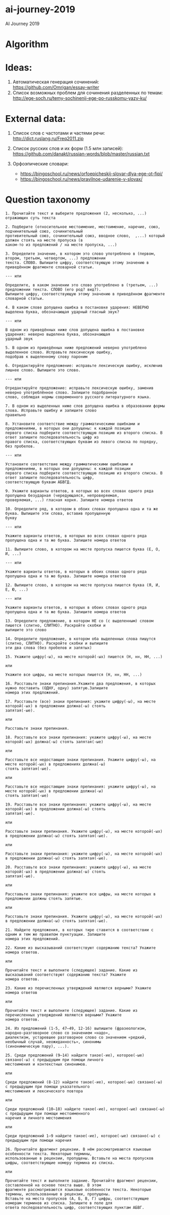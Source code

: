 # ai-journey-2019
AI Journey 2019

# Algorithm

# Ideas:

1. Автоматическая генерация сочинений: https://github.com/Omrigan/essay-writer
2. Список возможных проблем для сочинения разделенных по темам: http://ege-soch.ru/temy-sochinenij-ege-po-russkomu-yazy-ku/

# External data:

1. Список слов с частотами и частями речи: http://dict.ruslang.ru/Freq2011.zip

2. Список русских слов и их форм (1.5 млн записей): https://github.com/danakt/russian-words/blob/master/russian.txt

3. Орфоэпические словари: 
    * https://bingoschool.ru/news/orfoepicheskij-slovar-dlya-ege-ot-fipi/
    * https://bingoschool.ru/news/pravilnoe-udarenie-v-slovax/

# Question taxonomy

    1. Прочитайте текст и выберите предложения (2, несколько, ...) отражающих суть текста
    
    2. Подберите (относительное местоимение, местоимение, наречие, союз, подчинительный союз, сочинительный
    противительный союз, сочинительный союз, вводное слово,  ,...) который должен стоять на месте пропуска (в
    каком-то из предложений / на месте пропуска, ...)
    
    3. Определите значение, в котором это слово употреблено в (первом, втором, третьем, четвертом, ...) предложении
    текста. СЛОВО. Выпишите цифру, соответствующую этому значению в приведённом фрагменте словарной статьи.

    --- или

    Определите, в каком значении это слово употреблено в (третьем, ...) предложении текста. СЛОВО (его род? вид?).
    Выпишите цифру, соответствующую этому значению в приведённом фрагменте словарной статьи.
    
    4. В каком слове допущена ошибка в постановке ударения: НЕВЕРНО выделена буква, обозначающая ударный гласный звук?

    --- или

    В одном из приведённых ниже слов допущена ошибка в постановке ударения: неверно выделена буква, обозначающая
    ударный звук
    
    5. В одном из приведённых ниже предложений неверно употреблено выделенное слово. Исправьте лексическую ошибку,
    подобрав к выделенному слову пароним
    
    6. Отредактируйте предложение: исправьте лексическую ошибку, исключив лишнее слово. Выпишите это слово.

    --- или

    Отредактируйте предложение: исправьте лексическую ошибку, заменив неверно употреблённое слово. Запишите подобранное
    слово, соблюдая нормы современного русского литературного языка.
    
    7. В одном из выделенных ниже слов допущена ошибка в образовании формы слова. Исправьте ошибку и запишите слово
    правильно
    
    8. Установите соответствие между грамматическими ошибками и предложениями, в которых они допущены: к каждой позиции
    первого списка подберите соответствующую позицию из второго списка. В ответ запишите последовательность цифр из
    правого списка, соответствующих буквам из левого списка по порядку, без пробелов.

    --- или

    Установите соответствие между грамматическими ошибками и предложениями, в которых они допущены: к каждой позиции
    первого списка подберите соответствующую позицию из второго списка. В ответ запишите последовательность цифр,
    соответствующую буквам АБВГД.
    
    9. Укажите варианты ответов, в которых во всех словах одного ряда пропущена безударная (чередующаяся, непроверяемая,
    проверяемая, ...) гласная корня. Запишите номера ответов
    
    10. Определите ряд, в котором в обоих словах пропущена одна и та же буква. Выпишите эти слова, вставив пропущенную
    букву

    --- или

    Укажите варианты ответов, в которых во всех словах одного ряда пропущена одна и та же буква. Запишите номера ответов
    
    11. Выпишите слово, в котором на месте пропуска пишется буква (Е, O, И, ...)

    --- или

    Укажите варианты ответов, в которых в обоих словах одного ряда пропущена одна и та же буква. Запишите номера ответов
    
    12. Выпишите слово, в котором на месте пропуска пишется буква (Я, И, Е, Ю, ...)

    --- или

    Укажите варианты ответов, в которых в обоих словах одного ряда пропущена одна и та же буква. Запишите номера ответов
    
    13. Определите предложение, в котором НЕ со (с выделенным) словом пишется (слитно, СЛИТНО). Раскройте скобки и
    выпишите это слово
    
    14. Определите предложение, в котором оба выделенных слова пишутся (слитно, СЛИТНО). Раскройте скобки и выпишите
    эти два слова (без пробелов и запятых)
    
    15. Укажите цифру(-ы), на месте которой(-ых) пишется (Н, нн, НН, ...)
    
    или
    
    Укажите все цифры, на месте которых пишется (Н, нн, НН, ...)
    
    16. Расставьте знаки препинания.Укажите два предложения, в которых нужно поставить (ОДНУ, одну) запятую.Запишите 
    номера этих предложений. 
    
    17. Расставьте (все) знаки препинания: укажите цифру(-ы), на месте которой(-ых) в предложении должна(-ы) стоять 
    запятая(-ые).
    
    или
    
    Расставьте знаки препинания.
    
    18. Расставьте все знаки препинания: укажите цифру(-ы), на месте которой(-ых) должна(-ы) стоять запятая(-ые) 
    
    или
    
    Расставьте все недостающие знаки препинания. Укажите цифру(-ы), на месте которой(-ых) в предложениях должна(-ы) 
    стоять запятая(-ые).
    
    или
    
    Расставьте все недостающие знаки препинания: укажите цифру(-ы), на месте которой(-ых) в предложении должна(-ы) 
    стоять запятая(-ые)
    
    19. Расставьте все знаки препинания: укажите цифру(-ы), на месте которой(-ых) в предложении должна(-ы) стоять 
    запятая(-ые).
    
    или
    
    Расставьте знаки препинания. Укажите цифру(-ы), на месте которой(-ых) в предложении должна(-ы) стоять запятая(-ые).
    
    или
    
    Расставьте знаки препинания: укажите цифру(-ы), на месте которой(-ых) в предложении должна(-ы) стоять запятая(-ые).
    
    20. Расставьте все знаки препинания: укажите цифру(-ы), на месте которой(-ых) в предложении должна(-ы) стоять 
    запятая(-ые).
    
    или
    
    Расставьте знаки препинания: укажите все цифры, на месте которых в предложении должны стоять запятые.
    
    или
    
    Расставьте знаки препинания. Укажите цифру(-ы), на месте которой(-ых) в предложении должна(-ы) стоять запятая(-ые).
    
    21. Найдите предложения, в которых тире ставится в соответствии с одним и тем же правилом пунктуации. Запишите 
    номера этих предложений.
    
    22. Какие из высказываний соответствуют содержанию текста? Укажите номера ответов.
    
    или
    
    Прочитайте текст и выполните (следующее) задание. Какие из высказываний соответствуют содержанию текста? Укажите 
    номера ответов.
    
    23. Какие из перечисленных утверждений являются верными? Укажите номера ответов
    
    или
    
    Прочитайте текст и выполните (следующее) задание. Какие из перечисленных утверждений являются верными? Укажите 
    номера ответов.
    
    24. Из предложений (1-5, 47–49, 12-16) выпишите (фразеологизм, народно-разговорное слово со значением «надо», 
    диалектизм, устаревшее разговорное слово со значением «редкий, необычный случай, неожиданность», синонимы
    (синонимическую пару), ...).
    
    25. Среди предложений (9–14) найдите такое(-ие), которое(-ые) связано(-ы) с предыдущим при помощи личного 
    местоимения и контекстных синонимов.
    
    или
    
    Среди предложений (8-12) найдите такое(-ие), которое(-ые) связано(-ы) с предыдущим при помощи указательного 
    местоимения и лексического повтора
    
    или
    
    Среди предложений (10–18) найдите такое(-ие), которое(-ые) связано(-ы) с предыдущим при помощи местоименного 
    наречия и личного местоимения
    
    или
    
    Среди предложений 1–9 найдите такое(-ие), которое(-ые) связано(-ы) с предыдущим при помощи наречия
    
    26. Прочитайте фрагмент рецензии. В нём рассматриваются языковые особенности текста. Некоторые термины, 
    использованные в рецензии, пропущены. Вставьте на места пропусков цифры, соответствующие номеру термина из списка.
    
    или
    
    Прочитайте текст и выполните задание. Прочитайте фрагмент рецензии, составленной на основе текста выше. В этом 
    фрагменте рассматриваются языковые особенности текста. Некоторые термины, использованные в рецензии, пропущены. 
    Вставьте на места пропусков (А, Б, В, Г) цифры, соответствующие номерам терминов из списка. Запишите в поле для 
    ответа последовательность цифр, соответствующих пунктам АБВГ.
    
    
